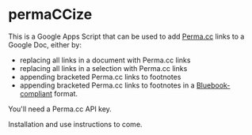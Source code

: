 # permaCCize
This is a Google Apps Script that can be used to add [Perma.cc](https://perma.cc/) links to a Google Doc, either by:
- replacing all links in a document with Perma.cc links
- replacing all links in a selection with Perma.cc links
- appending bracketed Perma.cc links to footnotes
- appending bracketed Perma.cc links to footnotes in a [Bluebook-compliant](https://perma.cc/9GGN-W7GX) format.

You'll need a Perma.cc API key.

Installation and use instructions to come.
